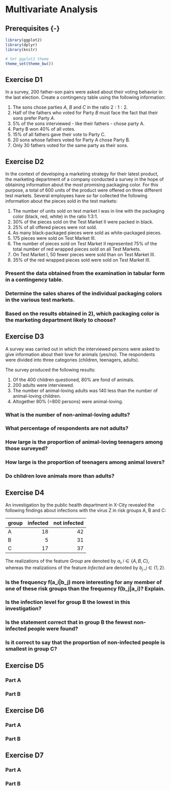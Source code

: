 # Multivariate Analysis



## Prerequisites {-}


```r
library(ggplot2)
library(dplyr)
library(knitr)

# Set ggplot2 theme
theme_set(theme_bw())
```

## Exercise D1

In a survey, 200 father-son pairs were asked about their voting behavior in the last election. Create a contingency table using the following information:

1. The sons chose parties $A$, $B$ and $C$ in the ratio $2:1:2$.
2. Half of the fathers who voted for Party $B$ must face the fact that their sons prefer Party $A$.
3. 5% of the sons interviewed - like their fathers - chose party A.
4. Party B won 40% of all votes.
5. 15% of all fathers gave their vote to Party C.
6. 20 sons whose fathers voted for Party A chose Party B.
7. Only 30 fathers voted for the same party as their sons.

## Exercise D2

In the context of developing a marketing strategy for their latest product, the marketing department of a company conducted a survey in the hope of obtaining information about the most promising packaging color. For this purpose, a total of 600 units of the product were offered on three different test markets. Several employees have so far collected the following information about the pieces sold in the test markets:

1. The number of units sold on test market I was in line with the packaging color (black, red, white) in the ratio 1:3:1.
2. 30% of the pieces sold on the Test Market II were packed in black.
3. 25% of all offered pieces were not sold.
4. As many black-packaged pieces were sold as white-packaged pieces.
5. 175 pieces were sold on Test Market III.
6. The number of pieces sold on Test Market II represented 75% of the total number of red wrapped pieces sold on all Test Markets.
7. On Test Market I, 50 fewer pieces were sold than on Test Market III.
8. 35% of the red wrapped pieces sold were sold on Test Market III.

### Present the data obtained from the examination in tabular form in a contingency table.

### Determine the sales shares of the individual packaging colors in the various test markets.

### Based on the results obtained in 2), which packaging color is the marketing department likely to choose?

## Exercise D3

A survey was carried out in which the interviewed persons were asked to give information about their love for animals (yes/no). The respondents were divided into three categories (children, teenagers, adults).

The survey produced the following results:
1. Of the 400 children questioned, 80% are fond of animals.
2. 200 adults were interviewed.
3. The number of animal-loving adults was 140 less than the number of animal-loving children.
4. Altogether 80% (=800 persons) were animal-loving.

### What is the number of non-animal-loving adults?

### What percentage of respondents are not adults?

### How large is the proportion of animal-loving teenagers among those surveyed?

### How large is the proportion of teenagers among animal lovers?

### Do children love animals more than adults?

## Exercise D4

An investigation by the public health department in X-City revealed the following findings about infections with the virus Z in risk groups A, B and C:


|group | infected| not infected|
|:-----|--------:|------------:|
|A     |       18|           42|
|B     |        5|           31|
|C     |       17|           37|

The realizations of the feature _Group_ are denoted by $a_i, i \in \{A, B, C\}$, whereas the realizations of the feature _Infected_ are denoted by $b_j \, , j \in \{1, 2\}$.

###  Is the frequency f(a_i|b_j) more interesting for any member of one of these risk groups than the frequency f(b_j|a_i)? Explain.

### Is the infection level for group B the lowest in this investigation?

### Is the statement correct that in group B the fewest non-infected people were found?

### Is it correct to say that the proportion of non-infected people is smallest in group C?

## Exercise D5

### Part A

### Part B

## Exercise D6

### Part A

### Part B

## Exercise D7

### Part A

### Part B
